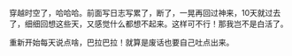 

穿越时空了，哈哈哈。前面写日志写累了，断了，一晃再回过神来，10天就过去了，细细回想这些天，又感觉什么都想不起来。这样可不行！那我岂不是白活了。

重新开始每天说点啥，巴拉巴拉！就算是废话也要自己吐点出来。